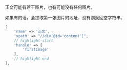 正文可能有若干图片，也有可能没有任何图片。

如果有的话，会提取第一张图片的地址，没有则返回空字符串。

```php
[
    'name' => '正文',
    'xpath' => "//div[@id='content']",
    // highlight-start
    'handle' => [
        'firstImage'
    ],
    // highlight-end
],
